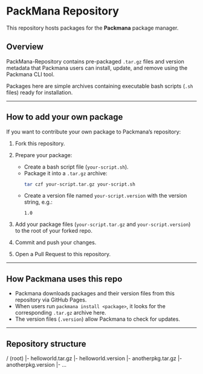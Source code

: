 # PackMana Repository

This repository hosts packages for the **Packmana** package manager.

## Overview

PackMana-Repository contains pre-packaged `.tar.gz` files and version metadata that Packmana users can install, update, and remove using the Packmana CLI tool.

Packages here are simple archives containing executable bash scripts (`.sh` files) ready for installation.

---

## How to add your own package

If you want to contribute your own package to Packmana’s repository:

1. Fork this repository.

2. Prepare your package:
   - Create a bash script file (`your-script.sh`).
   - Package it into a `.tar.gz` archive:
     ```bash
     tar czf your-script.tar.gz your-script.sh
     ```
   - Create a version file named `your-script.version` with the version string, e.g.:
     ```
     1.0
     ```

3. Add your package files (`your-script.tar.gz` and `your-script.version`) to the root of your forked repo.

4. Commit and push your changes.

5. Open a Pull Request to this repository.

---

## How Packmana uses this repo

- Packmana downloads packages and their version files from this repository via GitHub Pages.
- When users run `packmana install <package>`, it looks for the corresponding `.tar.gz` archive here.
- The version files (`.version`) allow Packmana to check for updates.

---

## Repository structure

/ (root)
|- helloworld.tar.gz
|- helloworld.version
|- anotherpkg.tar.gz
|- anotherpkg.version
|- ...
